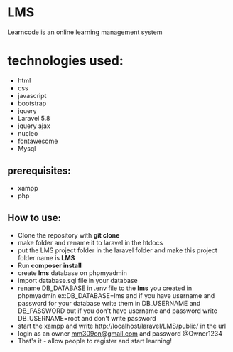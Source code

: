 # LMS
Learncode is an online learning management system

# technologies used:
- html
- css
- javascript
- bootstrap
- jquery
- Laravel 5.8
- jquery ajax
- nucleo
- fontawesome
- Mysql 

## prerequisites:
- xampp 
- php

## How to use:
- Clone the repository with __git clone__
- make folder and rename it to laravel in the htdocs 
- put the LMS project folder in the laravel folder and make this project folder name is __LMS__
- Run __composer install__
- create __lms__ database on phpmyadmin
- import database.sql file in your database
- rename DB_DATABASE in .env file to the __lms__ you created in phpmyadmin ex:DB_DATABASE=lms and if you have username and password for your database write them in DB_USERNAME and DB_PASSWORD but if you don't have username and password write DB_USERNAME=root and don't write password
- start the xampp and write http://localhost/laravel/LMS/public/ in the url
- login as an owner mm309on@gmail.com and password @Owner1234 
- That's it - allow people to register and start learning!
